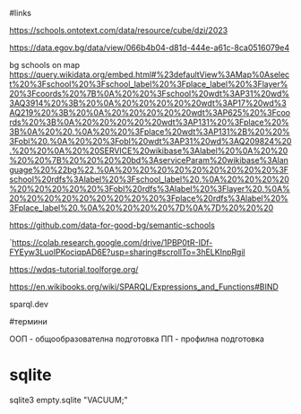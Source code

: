 #links

https://schools.ontotext.com/data/resource/cube/dzi/2023

https://data.egov.bg/data/view/066b4b04-d81d-444e-a61c-8ca0516079e4

bg schools on map
https://query.wikidata.org/embed.html#%23defaultView%3AMap%0Aselect%20%3Fschool%20%3Fschool_label%20%3Fplace_label%20%3Flayer%20%3Fcoords%20%7B%0A%20%20%3Fschool%20wdt%3AP31%20wd%3AQ3914%20%3B%20%0A%20%20%20%20%20wdt%3AP17%20wd%3AQ219%20%3B%20%0A%20%20%20%20%20wdt%3AP625%20%3Fcoords%20%3B%0A%20%20%20%20%20wdt%3AP131%20%3Fplace%20%3B%0A%20%20.%0A%20%20%3Fplace%20wdt%3AP131%2B%20%20%3Fobl%20.%0A%20%20%3Fobl%20wdt%3AP31%20wd%3AQ209824%20.%20%20%0A%20%20SERVICE%20wikibase%3Alabel%20%0A%20%20%20%20%7B%20%20%20%20bd%3AserviceParam%20wikibase%3Alanguage%20%22bg%22.%0A%20%20%20%20%20%20%20%20%20%3Fschool%20rdfs%3Alabel%20%3Fschool_label%20.%0A%20%20%20%20%20%20%20%20%20%3Fobl%20rdfs%3Alabel%20%3Flayer%20.%0A%20%20%20%20%20%20%20%20%20%3Fplace%20rdfs%3Alabel%20%3Fplace_label%20.%0A%20%20%20%20%7D%0A%7D%20%20%20

https://github.com/data-for-good-bg/semantic-schools

`https://colab.research.google.com/drive/1PBP0tR-IDf-FYEyw3LuoIPKociqpAD6E?usp=sharing#scrollTo=3hELKInpRgil


https://wdqs-tutorial.toolforge.org/


https://en.wikibooks.org/wiki/SPARQL/Expressions_and_Functions#BIND

sparql.dev

#термини

ООП - общообразователна подготовка
ПП - профилна подготовка

# sqlite


sqlite3 empty.sqlite "VACUUM;"
